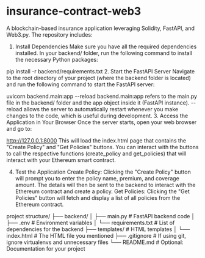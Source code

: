 # insurance-contract-web3
A blockchain-based insurance application leveraging Solidity, FastAPI, and Web3.py. The repository includes:

1. Install Dependencies
Make sure you have all the required dependencies installed. In your backend/ folder, run the following command to install the necessary Python packages:


pip install -r backend/requirements.txt
2. Start the FastAPI Server
Navigate to the root directory of your project (where the backend folder is located) and run the following command to start the FastAPI server:


uvicorn backend.main:app --reload
backend.main:app refers to the main.py file in the backend/ folder and the app object inside it (FastAPI instance).
--reload allows the server to automatically restart whenever you make changes to the code, which is useful during development.
3. Access the Application in Your Browser
Once the server starts, open your web browser and go to:


http://127.0.0.1:8000
This will load the index.html page that contains the "Create Policy" and "Get Policies" buttons. You can interact with the buttons to call the respective functions (create_policy and get_policies) that will interact with your Ethereum smart contract.

4. Test the Application
Create Policy: Clicking the "Create Policy" button will prompt you to enter the policy name, premium, and coverage amount. The details will then be sent to the backend to interact with the Ethereum contract and create a policy.
Get Policies: Clicking the "Get Policies" button will fetch and display a list of all policies from the Ethereum contract.


project structure/
├── backend/
│   ├── main.py                 # FastAPI backend code
│   ├── .env                    # Environment variables
│   └── requirements.txt         # List of dependencies for the backend
├── templates/                   # HTML templates
│   └── index.html               # The HTML file you mentioned
├── .gitignore                   # If using git, ignore virtualenvs and unnecessary files
└── README.md                    # Optional: Documentation for your project

